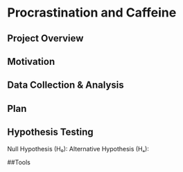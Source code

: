 # Procrastination and Caffeine
## Project Overview


## Motivation 

## Data Collection & Analysis


## Plan


## Hypothesis Testing
Null Hypothesis (H₀): 
Alternative Hypothesis (Hₐ):

##Tools



